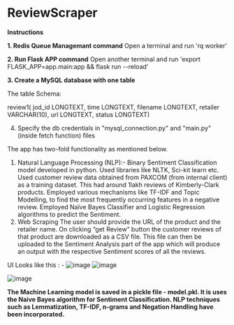 # ReviewScraper

**Instructions**

**1. Redis Queue Managemant command**
Open a terminal and run 'rq worker'

**2. Run Flask APP command**
Open another terminal and run 'export FLASK_APP=app.main:app && flask run --reload'

**3. Create a MySQL database with one table**

The table Schema:

review1(
jod_id LONGTEXT,
time LONGTEXT,
filename LONGTEXT,
retailer VARCHAR(10),
url LONGTEXT,
status LONGTEXT)

4. Specify the db credentials in "mysql_connection.py" and "main.py"(inside fetch function) files



The app has two-fold functionality as mentioned below.
1. Natural Language Processing (NLP):-
Binary Sentiment Classification model developed in python. Used libraries like NLTK, Sci-kit learn etc.
Used customer review data obtained from PAXCOM (from internal client) as a training dataset. This had around 1lakh reviews of Kimberly-Clark products.
Employed various mechanisms like TF-IDF and Topic Modelling, to find the most frequently occurring features in a negative review.
Employed Naïve Bayes Classifier and Logistic Regression algorithms to predict the Sentiment.
2. Web Scraping
The user should provide the URL of the product and the retailer name. On clicking “get Review” button the customer reviews of that product are downloaded as a CSV file.
This file can then be uploaded to the Sentiment Analysis part of the app which will produce an output with the respective Sentiment scores of all the reviews.

UI Looks like this : -
![image](https://user-images.githubusercontent.com/29978378/154969832-0c453090-4fc9-4252-bbb7-4f14b1a3a13d.png)
![image](https://user-images.githubusercontent.com/29978378/154969860-7dbcd03f-d468-4328-ad6f-15cbfb380279.png)

![image](https://user-images.githubusercontent.com/29978378/154969913-c057e40d-cc12-4eed-98ae-4947b26b1d90.png)


**The Machine Learning model is saved in a pickle file - model.pkl. It is uses the Naive Bayes algorithm for Sentiment Classification. NLP techniques such as Lemmatization, TF-IDF, n-grams and Negation Handling have been incorporated.**
